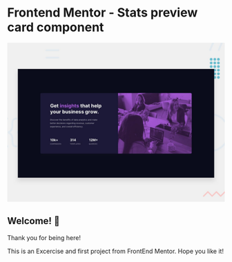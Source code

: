 # Frontend Mentor - Stats preview card component

![Design preview for the Stats preview card component coding challenge](./design/desktop-preview.jpg)

## Welcome! 👋

Thank you for being here!

This is an Excercise and first project from FrontEnd Mentor.
Hope you like it!